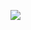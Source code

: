 [![](https://mermaid.ink/img/pako:eNplkEFqAzEMRa9itE4uMItCEqfQRaHQ0kXsLoStadza1qDYlBBy9yhJuxiqlXh6iM8_QeBIMMCY-SfsUZp5s74anZVb9cZF0ccvMMvlg1m7F-EvCs1YGlNNLXGdCRv3VEfBQ5MeWheaHa1b95TjjG3dO-YU8d-nR2dpynwsVK8ZYAGFpGCKmvd0FT20PRXyMOgaUb49-HpWDzX567EGGDQFLaBP-p5swk_BAsOI-aB0wrpjLn8SxdRYnu993Go5XwC1a1w6?type=png)](https://mermaid.live/edit#pako:eNplkEFqAzEMRa9itE4uMItCEqfQRaHQ0kXsLoStadza1qDYlBBy9yhJuxiqlXh6iM8_QeBIMMCY-SfsUZp5s74anZVb9cZF0ccvMMvlg1m7F-EvCs1YGlNNLXGdCRv3VEfBQ5MeWheaHa1b95TjjG3dO-YU8d-nR2dpynwsVK8ZYAGFpGCKmvd0FT20PRXyMOgaUb49-HpWDzX567EGGDQFLaBP-p5swk_BAsOI-aB0wrpjLn8SxdRYnu993Go5XwC1a1w6)
